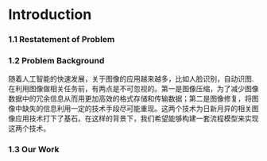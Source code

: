 # Introduction

### 1.1 Restatement of Problem


### 1.2 Problem Background
随着人工智能的快速发展，关于图像的应用越来越多，比如人脸识别，自动识图.在利用图像做相关任务前，有两点是不可忽视的。第一是图像压缩，为了减少图像数据中的冗余信息从而用更加高效的格式存储和传输数据；第二是图像修复，将图像中缺失的信息利用一定的技术手段尽可能重现。这两个技术为日新月异的相关图像应用技术打下了基石。在这样的背景下，我们希望能够构建一套流程模型来实现这两个技术。

### 1.3 Our Work
